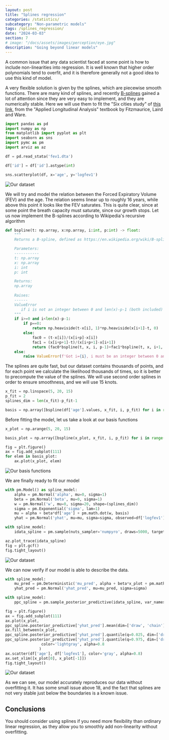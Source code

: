 ```yaml
---
layout: post
title: "Splines regression"
categories: /statistics/
subcategory: "Non-parametric models"
tags: /splines_regression/
date: "2024-03-03"
section: 7
# image: "/docs/assets/images/perception/eye.jpg"
description: "Going beyond linear models"
---
```


A common issue that any data scientist faced at some point
is how to include non-linearities into regression.
It is well known that higher order polynomials tend to overfit,
and it is therefore generally not a good idea to use this kind of
model.

A very flexible solution is given by the splines, which are
piecewise smooth functions.
There are many kind of splines, and recently 
[B-splines](https://en.wikipedia.org/wiki/B-spline) gained
a lot of attention since they are very easy to implement, and they
are numerically stable.
Here we will use them to fit the "Six cities study"
of [this link](https://content.sph.harvard.edu/fitzmaur/ala2e/),
from the "Applied Longitudinal Analysis" textbook by Fitzmaurice, Laird
and Ware.

```python
import pandas as pd
import numpy as np
from matplotlib import pyplot as plt
import seaborn as sns
import pymc as pm
import arviz as az

df = pd.read_stata('fev1.dta')

df['id'] = df['id'].astype(int)

sns.scatterplot(df, x='age', y='logfev1')
```
![Our dataset](/docs/assets/images/statistics/splines/data.webp)

We will try and model the relation between the Forced Expiratory Volume
(FEV) and the age.
The relation seems linear up to roughly 16 years, while above this point
it looks like the FEV saturates.
This is quite clear, since at some point the breath capacity must
saturate, since our growth stops.
Let us now implement the B-splines according to Wikipedia's recursive algorithm

```python
def bspline(t: np.array, x:np.array, i:int, p:int) -> float:
    """
    Returns a B-spline, defined as https://en.wikipedia.org/wiki/B-spline.

    Parameters:
    -----------
    t: np.array
    x: np.array
    i: int
    p: int

    Returns:
    np.array
    
    Raises:
    ------
    ValueError
       if i is not an integer between 0 and len(x)-p-1 (both included)
    """
    if i>=0 and i<len(x)-p-1:
        if p==0:
            return np.heaviside(t-x[i], 1)*np.heaviside(x[i+1]-t, 0)
        else:
            fac0 = (t-x[i])/(x[i+p]-x[i])
            fac1 = (x[i+p+1]-t)/(x[i+p+1]-x[i+1])
            return (fac0*bspline(t, x, i, p-1)+fac1*bspline(t, x, i+1, p-1))
    else:
        raise ValueError(f'Got i={i}, i must be an integer between 0 and len(x)-p-1={len(x)-p-1}')
```

The splines are quite fast, but our dataset contains thousands of points,
and for each point we calculate the likelihood thousands of times,
so it is better to precompute the value of the splines.
We will use second order splines in order to ensure smoothness,
and we will use 15 knots.


```python
x_fit = np.linspace(5, 20, 15)
p_fit = 2
splines_dim = len(x_fit)-p_fit-1

basis = np.array([bspline(df['age'].values, x_fit, i, p_fit) for i in range(splines_dim)])
```

Before fitting the model, let us take a look at our basis functions

```python
x_plot = np.arange(5, 20, 15)

basis_plot = np.array([bspline(x_plot, x_fit, i, p_fit) for i in range(splines_dim)])

fig = plt.figure()
ax = fig.add_subplot(111)
for elem in basis_plot:
    ax.plot(x_plot, elem)
```

![Our basis functions](/docs/assets/images/statistics/splines/basis.webp)

We are finally ready to fit our model

```python
with pm.Model() as spline_model:
    alpha = pm.Normal('alpha', mu=0, sigma=1)
    beta = pm.Normal('beta', mu=0, sigma=1)
    w = pm.Normal('w', mu=0, sigma=20, shape=(splines_dim))
    sigma = pm.Exponential('sigma', lam=1)
    mu = alpha + beta*df['age'] + pm.math.dot(w, basis)
    yhat = pm.Normal('yhat', mu=mu, sigma=sigma, observed=df['logfev1'])

with spline_model:
    idata_spline = pm.sample(nuts_sampler='numpyro', draws=5000, target_accept=0.9)

az.plot_trace(idata_spline)
fig = plt.gcf()
fig.tight_layout()
```

![Our dataset](/docs/assets/images/statistics/splines/trace.webp)

We can now verify if our model is able to describe the data.


```python
with spline_model:
    mu_pred = pm.Deterministic('mu_pred', alpha + beta*x_plot + pm.math.dot(w, basis_plot))
    yhat_pred = pm.Normal('yhat_pred', mu=mu_pred, sigma=sigma)

with spline_model:
    ppc_spline = pm.sample_posterior_predictive(idata_spline, var_names=['yhat_pred', 'mu_pred'])

fig = plt.figure()
ax = fig.add_subplot(111)
ax.plot(x_plot,
ppc_spline.posterior_predictive['yhat_pred'].mean(dim=['draw', 'chain']))
ax.fill_between(x_plot,
ppc_spline.posterior_predictive['yhat_pred'].quantile(q=0.025, dim=['draw', 'chain']),
ppc_spline.posterior_predictive['yhat_pred'].quantile(q=0.975, dim=['draw', 'chain']),
                color='lightgray', alpha=0.8
               )
ax.scatter(df['age'], df['logfev1'], color='gray', alpha=0.8)
ax.set_xlim([x_plot[0], x_plot[-1]])
fig.tight_layout()
```

![Our dataset](/docs/assets/images/statistics/splines/ppc.webp)

As we can see, our model accurately reproduces our data without
overfitting it. It has some small issue above 18, and the fact
that splines are not very stable just below the boundaries
is a known issue.

## Conclusions

You should consider using splines if you need more flexibility than
ordinary linear regression, as they allow you to smoothly add non-linearity
without overfitting.